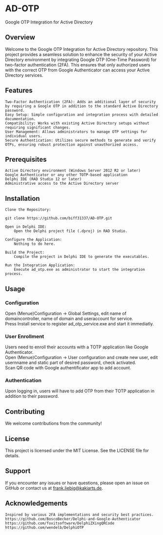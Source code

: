 # AD-OTP
Google OTP Integration for Active Directory

## Overview

Welcome to the Google OTP Integration for Active Directory repository. This project provides a seamless solution to enhance the security of your Active Directory environment by integrating Google OTP (One-Time Password) for two-factor authentication (2FA). This ensures that only authorized users with the correct OTP from Google Authenticator can access your Active Directory services.

## Features
	
	Two-Factor Authentication (2FA): Adds an additional layer of security by requiring a Google OTP in addition to the standard Active Directory password.
	Easy Setup: Simple configuration and integration process with detailed documentation.
	Compatibility: Works with existing Active Directory setups without requiring significant changes.
	User Management: Allows administrators to manage OTP settings for individual users.
	Secure Authentication: Utilizes secure methods to generate and verify OTPs, ensuring robust protection against unauthorized access.

## Prerequisites

	Active Directory environment (Windows Server 2012 R2 or later)
	Google Authenticator or any other TOTP-based application
	Delphi IDE (RAD Studio 12 or later)
	Administrative access to the Active Directory server

## Installation

    Clone the Repository:

    git clone https://github.com/biff31337/AD-OTP.git
    
    Open in Delphi IDE:
        Open the Delphi project file (.dproj) in RAD Studio.

    Configure the Application:
        Nothing to do here.

    Build the Project:
        Compile the project in Delphi IDE to generate the executables.

    Run the Integration Application:
        Execute ad_otp.exe as administrator to start the integration process.

## Usage

### Configuration
Open (Menue)Configuration -> Global Settings, edit name of domaincontroller, name of domain and useraccount for service.  
Press Install service to register ad_otp_service.exe and start it immediatly.

### User Enrollment
Users need to enroll their accounts with a TOTP application like Google Authenticator.  
Open (Menue)Configuration -> User configuration and create new user, edit usernname and static part of desired password, check activated.  
Scan QR code with Google authentificator app to add account.

### Authentication
Upon logging in, users will have to add OTP from their TOTP application in addition to their password.
	

## Contributing

We welcome contributions from the community!

## License

This project is licensed under the MIT License. See the LICENSE file for details.

## Support

If you encounter any issues or have questions, please open an issue on GitHub or contact us at frank.liebig@kakiarts.de.

## Acknowledgements

    Inspired by various 2FA implementations and security best practices.
    https://github.com/BoscoBecker/Delphi-and-Google-Authenticator
    https://github.com/foxitsoftware/DelphiZXingQRCode
    https://github.com/wendelb/DelphiOTP
